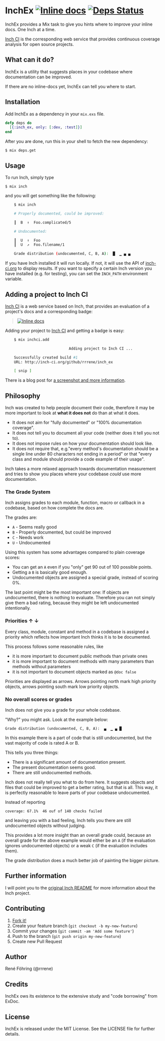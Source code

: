 # InchEx [![Inline docs](http://inch-ci.org/github/rrrene/inch_ex.svg?branch=master)](http://inch-ci.org/github/rrrene/inch_ex) [![Deps Status](http://hexfaktor.org/images/deps.svg)](http://hexfaktor.org/)

InchEx provides a Mix task to give you hints where to improve your inline docs. One Inch at a time.

[Inch CI](http://inch-ci.org) is the corresponding web service that provides continuous coverage analysis for open source projects.



## What can it do?

InchEx is a utility that suggests places in your codebase where documentation can be improved.

If there are no inline-docs yet, InchEx can tell you where to start.



## Installation

Add InchEx as a dependency in your `mix.exs` file.

```elixir
defp deps do
  [{:inch_ex, only: [:dev, :test]}]
end
```

After you are done, run this in your shell to fetch the new dependency:

    $ mix deps.get


## Usage

To run Inch, simply type

    $ mix inch

and you will get something like the following:

```bash
    $ mix inch

    # Properly documented, could be improved:

    ┃  B  ↑  Foo.complicated/5

    # Undocumented:

    ┃  U  ↑  Foo
    ┃  U  ↗  Foo.filename/1

    Grade distribution (undocumented, C, B, A):  █  ▁ ▄ ▄
```

If you have Inch installed it will run locally. If not, it will use the API of [inch-ci.org](http://inch-ci.org/) to display results. If you want to specify a certain Inch version you have installed (e.g. for testing), you can set the `INCH_PATH` environment variable.



## Adding a project to Inch CI

[Inch CI](https://inch-ci.org/) is a web service based on Inch, that provides an evaluation of a project's docs and a corresponding badge:

> [![Inline docs](http://inch-ci.org/github/rrrene/inch_ex.svg?branch=master)](http://inch-ci.org/github/rrrene/inch_ex)

Adding your project to [Inch CI](https://inch-ci.org/) and getting a badge is easy:

```bash
    $ mix inchci.add

                             Adding project to Inch CI ...

    Successfully created build #1
    URL: http://inch-ci.org/github/rrrene/inch_ex

    [ snip ]
```

There is a blog post for [a screenshot and more information](http://trivelop.de/2015/05/19/elixir-inchci-add/).



## Philosophy

Inch was created to help people document their code, therefore it may be more important to look at **what it does not** do than at what it does.

* It does not aim for "fully documented" or "100% documentation coverage".
* It does not tell you to document all your code (neither does it tell you not to).
* It does not impose rules on how your documentation should look like.
* It does not require that, e.g."every method's documentation should be a single line under 80 characters not ending in a period" or that "every class and module should provide a code example of their usage".

Inch takes a more relaxed approach towards documentation measurement and tries to show you places where your codebase *could* use more documentation.



### The Grade System

Inch assigns grades to each module, function, macro or callback in a codebase, based on how complete the docs are.

The grades are:

* `A` - Seems really good
* `B` - Properly documented, but could be improved
* `C` - Needs work
* `U` - Undocumented

Using this system has some advantages compared to plain coverage scores:

* You can get an `A` even if you "only" get 90 out of 100 possible points.
* Getting a `B` is basically good enough.
* Undocumented objects are assigned a special grade, instead of scoring 0%.

The last point might be the most important one: If objects are undocumented, there is nothing to evaluate. Therefore you can not simply give them a bad rating, because they might be left undocumented intentionally.



### Priorities ↑ ↓

Every class, module, constant and method in a codebase is assigned a priority which reflects how important Inch thinks it is to be documented.

This process follows some reasonable rules, like

* it is more important to document public methods than private ones
* it is more important to document methods with many parameters than methods without parameters
* it is not important to document objects marked as `@doc false`

Priorities are displayed as arrows. Arrows pointing north mark high priority objects, arrows pointing south mark low priority objects.



### No overall scores or grades

Inch does not give you a grade for your whole codebase.

"Why?" you might ask. Look at the example below:

    Grade distribution (undocumented, C, B, A):  ▄  ▁ ▄ █

In this example there is a part of code that is still undocumented, but
the vast majority of code is rated A or B.

This tells you three things:

* There is a significant amount of documentation present.
* The present documentation seems good.
* There are still undocumented methods.

Inch does not really tell you what to do from here. It suggests objects and
files that could be improved to get a better rating, but that is all. This
way, it is perfectly reasonable to leave parts of your codebase
undocumented.

Instead of reporting

    coverage: 67.1%  46 ouf of 140 checks failed

and leaving you with a bad feeling, Inch tells you there are still
undocumented objects without judging.

This provides a lot more insight than an overall grade could, because an overall grade for the above example would either be an `A` (if the evaluation ignores undocumented objects) or a weak `C` (if the evaluation includes them).

The grade distribution does a much better job of painting the bigger picture.



## Further information

I will point you to the [original Inch README](https://github.com/rrrene/inch#philosophy) for more information about the Inch project.



## Contributing

1. [Fork it!](http://github.com/rrrene/inch_ex/fork)
2. Create your feature branch (`git checkout -b my-new-feature`)
3. Commit your changes (`git commit -am 'Add some feature'`)
4. Push to the branch (`git push origin my-new-feature`)
5. Create new Pull Request



## Author

René Föhring (@rrrene)



## Credits

InchEx ows its existence to the extensive study and "code borrowing" from ExDoc.



## License

InchEx is released under the MIT License. See the LICENSE file for further
details.
